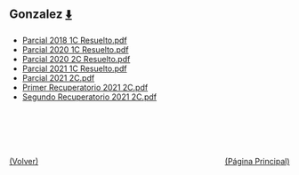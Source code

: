 
<html>
<body>
<h2>Gonzalez <a href="https://downgit.github.io/#/home?url=https://github.com/Apuntes-FIUBA/Apuntes-Electronica/tree/main/81 - Matemática/8105 - Analisis Matematico III A/Examenes/Parciales/Gonzalez" style="font-size:20px">  ⬇️ </a></h2>
<ul>
    <li><a href="Parcial 2018 1C Resuelto.pdf">Parcial 2018 1C Resuelto.pdf</a></li>
    <li><a href="Parcial 2020 1C Resuelto.pdf">Parcial 2020 1C Resuelto.pdf</a></li>
    <li><a href="Parcial 2020 2C Resuelto.pdf">Parcial 2020 2C Resuelto.pdf</a></li>
    <li><a href="Parcial 2021 1C Resuelto.pdf">Parcial 2021 1C Resuelto.pdf</a></li>
    <li><a href="Parcial 2021 2C.pdf">Parcial 2021 2C.pdf</a></li>
    <li><a href="Primer Recuperatorio 2021 2C.pdf">Primer Recuperatorio 2021 2C.pdf</a></li>
    <li><a href="Segundo Recuperatorio 2021 2C.pdf">Segundo Recuperatorio 2021 2C.pdf</a></li>
</ul>
</body>
</html>




























<br><br><br><br><br><a href="/" style="float: left">(Volver)</a> <a href="/../../../../../" style="float: right">(Página Principal)</a>
